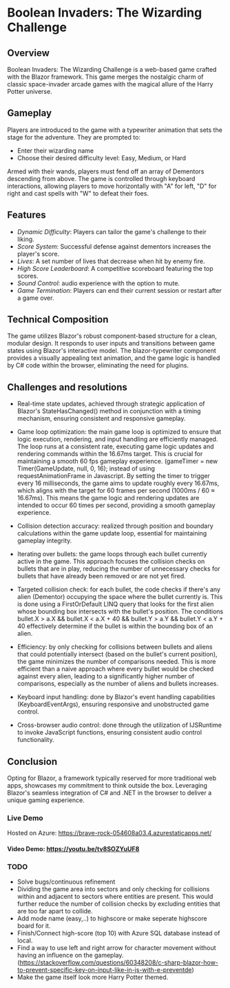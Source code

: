 # Boolean Invaders: The Wizarding Challenge

## Overview
Boolean Invaders: The Wizarding Challenge is a web-based game crafted with the Blazor framework. This game merges the nostalgic charm of classic space-invader arcade games with the magical allure of the Harry Potter universe.

## Gameplay
Players are introduced to the game with a typewriter animation that sets the stage for the adventure. 
They are prompted to:

- Enter their wizarding name
- Choose their desired difficulty level: Easy, Medium, or Hard

Armed with their wands, players must fend off an array of Dementors descending from above. 
The game is controlled through keyboard interactions, allowing players to move horizontally with "A" for left, "D" for right and cast spells with "W" to defeat their foes.

## Features

- *Dynamic Difficulty*: Players can tailor the game's challenge to their liking.
- *Score System*: Successful defense against dementors increases the player's score.
- *Lives*: A set number of lives that decrease when hit by enemy fire.
- *High Score Leaderboard*: A competitive scoreboard featuring the top scores.
- *Sound Control*: audio experience with the option to mute.
- *Game Termination*: Players can end their current session or restart after a game over.

## Technical Composition
The game utilizes Blazor's robust component-based structure for a clean, modular design. It responds to user inputs and transitions between game states using Blazor's interactive model. The blazor-typewriter component provides a visually appealing text animation, and the game logic is handled by C# code within the browser, eliminating the need for plugins.

## Challenges and resolutions
- Real-time state updates, achieved through strategic application of Blazor's StateHasChanged() method in conjunction with a timing mechanism, ensuring consistent and responsive gameplay.
  
- Game loop optimization: the main game loop is optimized to ensure that logic execution, rendering, and input handling are efficiently managed. The loop runs at a consistent rate, executing game logic updates and rendering commands within the 16.67ms target. This is crucial for maintaining a smooth 60 fps gameplay experience. (gameTimer = new Timer(GameUpdate, null, 0, 16); instead of using requestAnimationFrame in Javascript. By setting the timer to trigger every 16 milliseconds, the game aims to update roughly every 16.67ms, which aligns with the target for 60 frames per second (1000ms / 60 ≈ 16.67ms). This means the game logic and rendering updates are intended to occur 60 times per second, providing a smooth gameplay experience.
  
- Collision detection accuracy: realized through position and boundary calculations within the game update loop, essential for maintaining gameplay integrity.

- Iterating over bullets: the game loops through each bullet currently active in the game. This approach focuses the collision checks on bullets that are in play, reducing the number of unnecessary checks for bullets that have already been removed or are not yet fired.

- Targeted collision check: for each bullet, the code checks if there's any alien (Dementor) occupying the space where the bullet currently is. This is done using a FirstOrDefault LINQ query that looks for the first alien whose bounding box intersects with the bullet's position. The conditions bullet.X > a.X && bullet.X < a.X + 40 && bullet.Y > a.Y && bullet.Y < a.Y + 40 effectively determine if the bullet is within the bounding box of an alien.
  
- Efficiency: by only checking for collisions between bullets and aliens that could potentially intersect (based on the bullet's current position), the game minimizes the number of comparisons needed. This is more efficient than a naive approach where every bullet would be checked against every alien, leading to a significantly higher number of comparisons, especially as the number of aliens and bullets increases.
  
- Keyboard input handling: done by Blazor's event handling capabilities (KeyboardEventArgs), ensuring responsive and unobstructed game control.
  
- Cross-browser audio control: done through the utilization of IJSRuntime to invoke JavaScript functions, ensuring consistent audio control functionality.


## Conclusion
Opting for Blazor, a framework typically reserved for more traditional web apps, showcases my commitment to think outside the box. 
Leveraging Blazor's seamless integration of C# and .NET in the browser to deliver a unique gaming experience.

### Live Demo
Hosted on Azure: https://brave-rock-054608a03.4.azurestaticapps.net/

#### Video Demo: https://youtu.be/tv8SOZYuUF8

### TODO

- Solve bugs/continuous refinement
- Dividing the game area into sectors and only checking for collisions within and adjacent to sectors where entities are present. This would further reduce the number of collision checks by excluding entities that are too far apart to collide.
- Add mode name (easy,..) to highscore or make seperate highscore board for it.
- Finish/Connect high-score (top 10) with Azure SQL database instead of local.
- Find a way to use left and right arrow for character movement without having an influence on the gameplay. (https://stackoverflow.com/questions/60348208/c-sharp-blazor-how-to-prevent-specific-key-on-input-like-in-js-with-e-preventde)
- Make the game itself look more Harry Potter themed.

  
